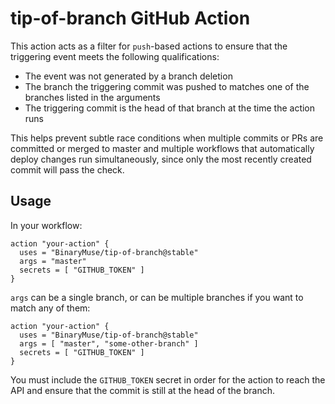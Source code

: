 # tip-of-branch GitHub Action

This action acts as a filter for `push`-based actions to ensure that the triggering event meets the following qualifications:

* The event was not generated by a branch deletion
* The branch the triggering commit was pushed to matches one of the branches listed in the arguments
* The triggering commit is the head of that branch at the time the action runs

This helps prevent subtle race conditions when multiple commits or PRs are committed or merged to master and multiple workflows that automatically deploy changes run simultaneously, since only the most recently created commit will pass the check.

## Usage

In your workflow:

```workflow
action "your-action" {
  uses = "BinaryMuse/tip-of-branch@stable"
  args = "master"
  secrets = [ "GITHUB_TOKEN" ]
}
```

`args` can be a single branch, or can be multiple branches if you want to match any of them:

```workflow
action "your-action" {
  uses = "BinaryMuse/tip-of-branch@stable"
  args = [ "master", "some-other-branch" ]
  secrets = [ "GITHUB_TOKEN" ]
}
```

You must include the `GITHUB_TOKEN` secret in order for the action to reach the API and ensure that the commit is still at the head of the branch.
